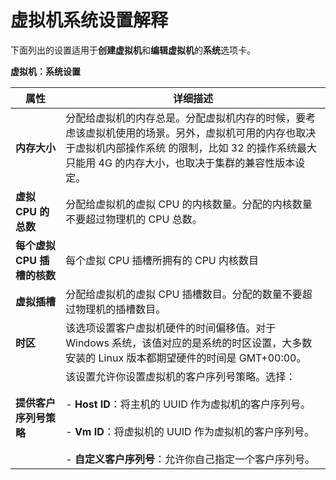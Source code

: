 # 虚拟机系统设置解释

下面列出的设置适用于**创建虚拟机**和**编辑虚拟机**的**系统**选项卡。


**虚拟机：系统设置**

|属性|详细描述|
|----|--------|
|**内存大小**|分配给虚拟机的内存总是。分配虚拟机内存的时候，要考虑该虚拟机使用的场景。另外，虚拟机可用的内存也取决于虚拟机内部操作系统 的限制，比如 32 的操作系统最大只能用 4G 的内存大小，也取决于集群的兼容性版本设定。|
|**虚拟 CPU 的总数**|分配给虚拟机的虚拟 CPU 的内核数量。分配的内核数量不要超过物理机的 CPU 总数。|
|**每个虚拟 CPU 插槽的核数**|每个虚拟 CPU 插槽所拥有的 CPU 内核数目|
|**虚拟插槽**|分配给虚拟机的虚拟 CPU 插槽数目。分配的数量不要超过物理机的插槽数目。|
|**时区**|该选项设置客户虚拟机硬件的时间偏移值。对于 Windows 系统，该值对应的是系统的时区设置，大多数安装的 Linux 版本都期望硬件的时间是 GMT+00:00。|
|**提供客户序列号策略**|该设置允许你设置虚拟机的客户序列号策略。选择：<br/><br/> - **Host ID**：将主机的 UUID 作为虚拟机的客户序列号。<br/><br/> - **Vm ID**：将虚拟机的 UUID 作为虚拟机的客户序列号。<br/><br/> - **自定义客户序列号**：允许你自己指定一个客户序列号。|
